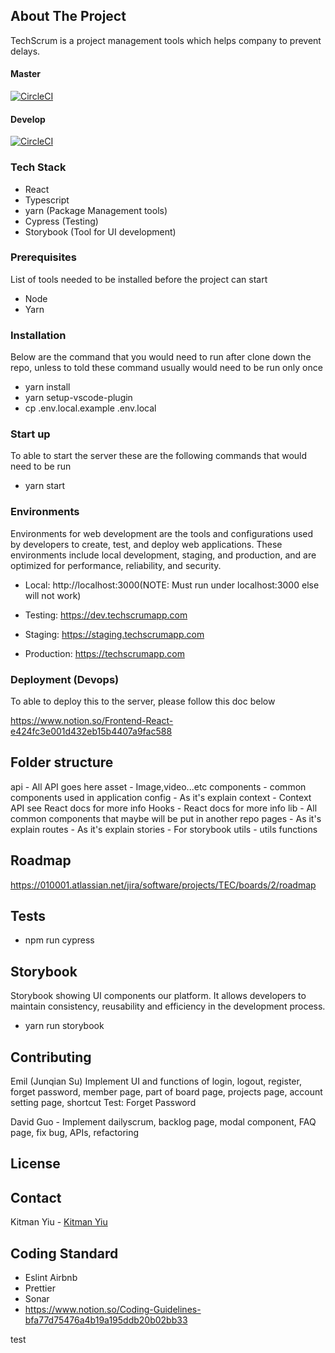 <!-- ABOUT THE PROJECT -->

## About The Project

TechScrum is a project management tools which helps company to prevent delays.

#### Master

[![CircleCI](https://dl.circleci.com/status-badge/img/bb/010001/fe.techscrum/tree/master.svg?style=svg)](https://dl.circleci.com/status-badge/redirect/bb/010001/fe.techscrum/tree/master)

#### Develop

[![CircleCI](https://dl.circleci.com/status-badge/img/bb/010001/fe.techscrum/tree/develop.svg?style=svg)](https://dl.circleci.com/status-badge/redirect/bb/010001/fe.techscrum/tree/develop)

### Tech Stack

- React
- Typescript
- yarn (Package Management tools)
- Cypress (Testing)
- Storybook (Tool for UI development)

### Prerequisites

List of tools needed to be installed before the project can start

- Node
- Yarn

### Installation

Below are the command that you would need to run after clone down the repo, unless to told these command usually would need to be run only once

- yarn install
- yarn setup-vscode-plugin
- cp .env.local.example .env.local

### Start up

To able to start the server these are the following commands that would need to be run

- yarn start

### Environments

Environments for web development are the tools and configurations used by developers to create, test, and deploy web applications. These environments include local development, staging, and production, and are optimized for performance, reliability, and security.

- Local: http://localhost:3000(NOTE: Must run under localhost:3000 else will not work)

- Testing: https://dev.techscrumapp.com

- Staging: https://staging.techscrumapp.com

- Production: https://techscrumapp.com

### Deployment (Devops)

To able to deploy this to the server, please follow this doc below

https://www.notion.so/Frontend-React-e424fc3e001d432eb15b4407a9fac588

## Folder structure

api - All API goes here
asset - Image,video...etc
components - common components used in application
config - As it's explain
context - Context API see React docs for more info
Hooks - React docs for more info
lib - All common components that maybe will be put in another repo
pages - As it's explain
routes - As it's explain
stories - For storybook
utils - utils functions

## Roadmap

https://010001.atlassian.net/jira/software/projects/TEC/boards/2/roadmap

## Tests

- npm run cypress

## Storybook

Storybook showing UI components our platform. It allows developers to maintain consistency, reusability and efficiency in the development process.

- yarn run storybook

## Contributing

Emil (Junqian Su)
Implement UI and functions of login, logout, register, forget password, member page, part of board page, projects page, account setting page, shortcut
Test: Forget Password

David Guo - Implement dailyscrum, backlog page, modal component, FAQ page, fix bug, APIs, refactoring

## License

## Contact

Kitman Yiu - [Kitman Yiu](www.kitmanyiu.com)

## Coding Standard

- Eslint Airbnb
- Prettier
- Sonar
- https://www.notion.so/Coding-Guidelines-bfa77d75476a4b19a195ddb20b02bb33


test